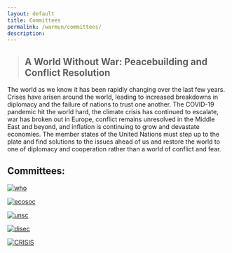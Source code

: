 ```yaml
---
layout: default
title: Committees
permalink: /warmun/committees/
description:
---
```

>## A World Without War: Peacebuilding and Conflict Resolution

The world as we know it has been rapidly changing over the last few years. Crises have arisen around the world, leading to increased breakdowns in diplomacy and the failure of nations to trust one another. The COVID-19 pandemic hit the world hard, the climate crisis has continued to escalate, war has broken out in Europe, conflict remains unresolved in the Middle East and beyond, and inflation is continuing to grow and devastate economies. The member states of the United Nations must step up to the plate and find solutions to the issues ahead of us and restore the world to one of diplomacy and cooperation rather than a world of conflict and fear.


## Committees:



<a href="http://warwickun.org/warmun/committees/who">![who](https://warwickun.org/img/warmunpictures/TBDPicture.jpg)</a>

<a href="http://warwickun.org/warmun/committees/ecosoc">![ecosoc](https://warwickun.org/img/warmunpictures/TBDPicture.jpg)</a>

<a href="http://warwickun.org/warmun/committees/unsc">![unsc](https://warwickun.org/img/warmunpictures/TBDPicture.jpg)</a>

<a href="http://warwickun.org/warmun/committees/disec">![disec](https://warwickun.org/img/warmunpictures/TBDPicture.jpg)</a>

<a href="http://warwickun.org/warmun/committees/crisis"> ![CRISIS](https://warwickun.org/img/warmunpictures/TBDPicture.jpg) </a>
